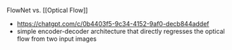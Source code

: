 
FlowNet vs. [[Optical Flow]]
- https://chatgpt.com/c/0b4403f5-9c34-4152-9af0-decb844addef
- simple encoder-decoder architecture that directly regresses the optical flow from two input images